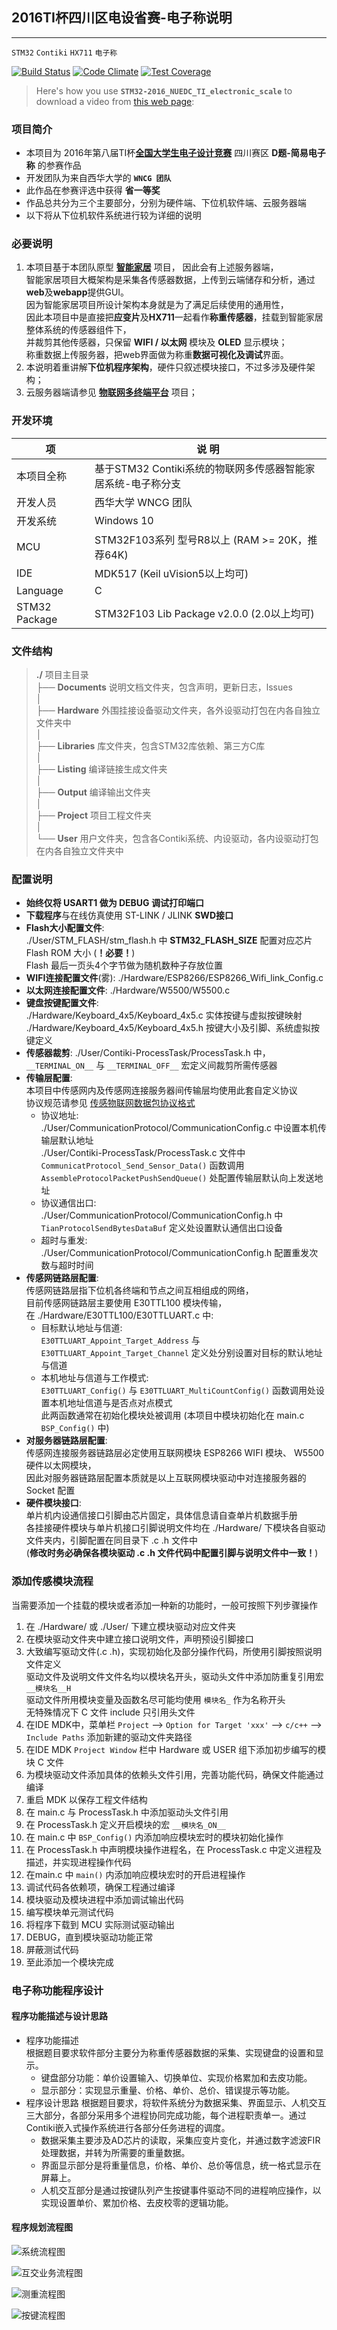 ## 2016TI杯四川区电设省赛-电子称说明
----------------------------------------------------------------------------------------
`STM32` `Contiki` `HX711` `电子称`

[![Build Status](https://travis-ci.org/zthxxx/STM32-Contiki_Sensor_Smart_Home.svg?branch=master)](https://travis-ci.org/zthxxx/STM32-Contiki_Sensor_Smart_Home)
[![Code Climate](https://codeclimate.com/github/zthxxx/STM32-Contiki_Sensor_Smart_Home/badges/gpa.svg)](https://codeclimate.com/github/zthxxx/STM32-Contiki_Sensor_Smart_Home)
[![Test Coverage](https://codeclimate.com/github/zthxxx/STM32-Contiki_Sensor_Smart_Home/badges/coverage.svg)](https://codeclimate.com/github/zthxxx/STM32-Contiki_Sensor_Smart_Home/coverage)

> Here's how you use **`STM32-2016_NUEDC_TI_electronic_scale`** to download a video from [this web page](https://github.com/zthxxx/STM32-Contiki_Sensor_Smart_Home/tree/competition):


### 项目简介

-  本项目为  2016年第八届TI杯[**全国大学生电子设计竞赛**](http://www.nuedc.com.cn) 四川赛区 **D题-简易电子称** 的参赛作品
-  开发团队为来自西华大学的 **`WNCG 团队`**
-  此作品在参赛评选中获得 **省一等奖**
-  作品总共分为三个主要部分，分别为硬件端、下位机软件端、云服务器端
-  以下将从下位机软件系统进行较为详细的说明


### 必要说明

1. 本项目基于本团队原型 [**智能家居**](https://github.com/zthxxx/STM32-Contiki_Sensor_Smart_Home) 项目， 因此会有上述服务器端，  
        智能家居项目大概架构是采集各传感器数据，上传到云端储存和分析，通过**web**及**webapp**提供GUI。  
        因为智能家居项目所设计架构本身就是为了满足后续使用的通用性，  
        因此本项目中是直接把**应变片**及**HX711**一起看作**称重传感器**，挂载到智能家居整体系统的传感器组件下，  
        并裁剪其他传感器，只保留 **WIFI / 以太网** 模块及 **OLED** 显示模块；  
        称重数据上传服务器，把web界面做为称重**数据可视化及调试**界面。  
2. 本说明着重讲解**下位机程序架构**，硬件只叙述模块接口，不过多涉及硬件架构；  
3. 云服务器端请参见 [**物联网多终端平台**](https://github.com/zthxxx/python-flask-IoT_Sensor_Web) 项目；  


### 开发环境

| 项            | 说 明                                                        |
| ------------- | ------------------------------------------------------------ |
| 本项目全称    | 基于STM32 Contiki系统的物联网多传感器智能家居系统-电子称分支 |
| 开发人员      | 西华大学 WNCG 团队                                           |
| 开发系统      | Windows 10                                                   |
| MCU           | STM32F103系列 型号R8以上 (RAM >= 20K，推荐64K)               |
| IDE           | MDK517 (Keil uVision5以上均可)                               |
| Language      | C                                                            |
| STM32 Package | STM32F103 Lib Package v2.0.0 (2.0以上均可)                   |

### 文件结构

>  **./**  项目主目录  
>  ├── **Documents**  说明文档文件夹，包含声明，更新日志，lssues  
>  │  
>  ├── **Hardware**   外围挂接设备驱动文件夹，各外设驱动打包在内各自独立文件夹中  
>  │  
>  ├── **Libraries**  库文件夹，包含STM32库依赖、第三方C库  
>  │  
>  ├── **Listing**    编译链接生成文件夹  
>  │  
>  ├── **Output**     编译输出文件夹  
>  │  
>  ├── **Project**    项目工程文件夹  
>  │  
>  └── **User**       用户文件夹，包含各Contiki系统、内设驱动，各内设驱动打包在内各自独立文件夹中  



### 配置说明

* **始终仅将 USART1 做为 DEBUG 调试打印端口**
* **下载程序**与在线仿真使用 ST-LINK / JLINK **SWD接口**
* **Flash大小配置文件**:  
    ./User/STM_FLASH/stm_flash.h 中 **STM32_FLASH_SIZE** 配置对应芯片 Flash ROM 大小 (**！必要！**)   
    Flash 最后一页头4个字节做为随机数种子存放位置  
* **WIFI连接配置文件**(雾):  ./Hardware/ESP8266/ESP8266_Wifi_link_Config.c
* **以太网连接配置文件**:  ./Hardware/W5500/W5500.c
* **键盘按键配置文件**:   
    ./Hardware/Keyboard_4x5/Keyboard_4x5.c 实体按键与虚拟按键映射  
    ./Hardware/Keyboard_4x5/Keyboard_4x5.h 按键大小及引脚、系统虚拟按键定义  
* **传感器裁剪**:   ./User/Contiki-ProcessTask/ProcessTask.h 中，  
    `__TERMINAL_ON__` 与 `__TERMINAL_OFF__` 宏定义间裁剪所需传感器  
* **传输层配置**:   
    本项目中传感网内及传感网连接服务器间传输层均使用此套自定义协议  
    协议规范请参见 [传感物联网数据包协议格式](./Documents/传感物联网数据包协议格式.docx)  
    * 协议地址:  
        ./User/CommunicationProtocol/CommunicationConfig.c 中设置本机传输层默认地址  
        ./User/Contiki-ProcessTask/ProcessTask.c 文件中 `CommunicatProtocol_Send_Sensor_Data()` 函数调用 `AssembleProtocolPacketPushSendQueue()` 处配置传输层默认向上发送地址  
    * 协议通信出口:  
        ./User/CommunicationProtocol/CommunicationConfig.h 中 `TianProtocolSendBytesDataBuf` 定义处设置默认通信出口设备  
    * 超时与重发:  
         ./User/CommunicationProtocol/CommunicationConfig.h 配置重发次数与超时时间  
* **传感网链路层配置**:  
    传感网链路层指下位机各终端和节点之间互相组成的网络，  
    目前传感网链路层主要使用 E30TTL100 模块传输，  
    在 ./Hardware/E30TTL100/E30TTLUART.c 中:  
    * 目标默认地址与信道:  
        `E30TTLUART_Appoint_Target_Address` 与 `E30TTLUART_Appoint_Target_Channel` 定义处分别设置对目标的默认地址与信道  
    * 本机地址与信道与工作模式:  
        `E30TTLUART_Config()` 与 `E30TTLUART_MultiCountConfig()` 函数调用处设置本机地址信道与是否点对点模式  
        此两函数通常在初始化模块处被调用 (本项目中模块初始化在 main.c `BSP_Config()` 中)  
* **对服务器链路层配置**:  
    传感网连接服务器链路层必定使用互联网模块 ESP8266 WIFI 模块、 W5500 硬件以太网模块，  
    因此对服务器链路层配置本质就是以上互联网模块驱动中对连接服务器的 Socket 配置  
* **硬件模块接口**:  
    单片机内设通信接口引脚由芯片固定，具体信息请自查单片机数据手册  
    各挂接硬件模块与单片机接口引脚说明文件均在 ./Hardware/ 下模块各自驱动文件夹内，引脚配置在同目录下 .c .h 文件中  
    (**修改时务必确保各模块驱动 .c .h 文件代码中配置引脚与说明文件中一致！**)  


### 添加传感模块流程

当需要添加一个挂载的模块或者添加一种新的功能时，一般可按照下列步骤操作 

1.  在 ./Hardware/ 或 ./User/ 下建立模块驱动对应文件夹  
2.  在模块驱动文件夹中建立接口说明文件，声明预设引脚接口  
3.  大致编写驱动文件(.c .h)，实现初始化及部分操作代码，所使用引脚按照说明文件定义  
     驱动文件及说明文件文件名均以模块名开头，驱动头文件中添加防重复引用宏 `__模块名__H`  
     驱动文件所用模块变量及函数名尽可能均使用 `模块名_` 作为名称开头  
     无特殊情况下 C 文件 include 只引用头文件  
4.  在IDE MDK中，菜单栏 `Project` --> `Option for Target 'xxx'` --> `c/c++` --> `Include Paths` 添加新建的驱动文件夹路径  
5.  在IDE MDK `Project Window` 栏中 Hardware 或 USER 组下添加初步编写的模块 C 文件  
6.  为模块驱动文件添加具体的依赖头文件引用，完善功能代码，确保文件能通过编译  
7.  重启 MDK 以保存工程文件结构  
8.  在 main.c 与 ProcessTask.h 中添加驱动头文件引用  
9.  在 ProcessTask.h 定义开启模块的宏 `__模块名_ON__`  
10.  在 main.c 中 `BSP_Config()` 内添加响应模块宏时的模块初始化操作  
11.  在 ProcessTask.h 中声明模块操作进程名，在 ProcessTask.c 中定义进程及描述，并实现进程操作代码  
12.  在main.c 中 `main()` 内添加响应模块宏时的开启进程操作  
13.  调试代码各依赖项，确保工程通过编译  
14.  模块驱动及模块进程中添加调试输出代码  
15.  编写模块单元测试代码  
16.  将程序下载到 MCU 实际测试驱动输出  
17.  DEBUG，直到模块驱动功能正常  
18.  屏蔽测试代码  
19.  至此添加一个模块完成  




### 电子称功能程序设计  

#### 程序功能描述与设计思路  
* 程序功能描述  
    根据题目要求软件部分主要分为称重传感器数据的采集、实现键盘的设置和显示。  
    * 键盘部分功能：单价设置输入、切换单位、实现价格累加和去皮功能。  
    * 显示部分：实现显示重量、价格、单价、总价、错误提示等功能。  
* 程序设计思路
    根据题目要求，将软件系统分为数据采集、界面显示、人机交互三大部分，各部分采用多个进程协同完成功能，每个进程职责单一。通过Contiki嵌入式操作系统进行各部分任务进程的调度。  
    * 数据采集主要涉及AD芯片的读取，采集应变片变化，并通过数字滤波FIR处理数据，并转为所需要的重量数据。  
    * 界面显示部分是将重量信息，价格、单价、总价等信息，统一格式显示在屏幕上。  
    * 人机交互部分是通过按键队列产生按键事件驱动不同的进程响应操作，以实现设置单价、累加价格、去皮校零的逻辑功能。  


#### 程序规划流程图  

  
  
![系统流程图](https://github.com/zthxxx/STM32-Contiki_Sensor_Smart_Home/raw/competition/Documents/resource/images/系统流程图.png)
  
  
![互交业务流程图](https://github.com/zthxxx/STM32-Contiki_Sensor_Smart_Home/raw/competition/Documents/resource/images/互交业务流程图.png)
  
  
![测重流程图](https://github.com/zthxxx/STM32-Contiki_Sensor_Smart_Home/raw/competition/Documents/resource/images/测重流程图.png)
  
  
![按键流程图](https://github.com/zthxxx/STM32-Contiki_Sensor_Smart_Home/raw/competition/Documents/resource/images/按键流程图.png)










